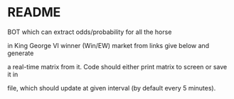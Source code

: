 # README #

BOT which can extract odds/probability for all the horse

in King George VI winner (Win/EW) market from links give below and generate

a real-time matrix from it. Code should either print matrix to screen or save it in

file, which should update at given interval (by default every 5 minutes).